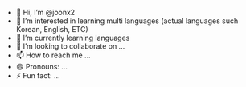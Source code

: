 - 👋 Hi, I’m @joonx2
- 👀 I’m interested in learning multi languages (actual languages such Korean, English, ETC)
- 🌱 I’m currently learning languages
- 💞️ I’m looking to collaborate on ...
- 📫 How to reach me ...
- 😄 Pronouns: ...
- ⚡ Fun fact: ...

<!---
joonx2/joonx2 is a ✨ special ✨ repository because its `README.md` (this file) appears on your GitHub profile.
You can click the Preview link to take a look at your changes.
--->
